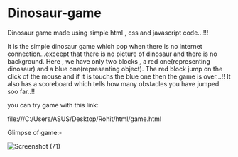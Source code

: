 # Dinosaur-game

Dinosaur game made using simple html , css and javascript code...!!!

It is the simple dinosaur game which pop when there is no internet connection...exceept that there is no picture of dinosaur and there is no background. Here , we have only two blocks , a red one(representing dinosaur) and a blue one(representing object).
The red block jump on the click of the mouse and if it is touchs the blue one then the game is over...!!
It also has a scoreboard which tells how many obstacles you have jumped soo far..!!


you can try game with this link:

file:///C:/Users/ASUS/Desktop/Rohit/html/game.html

Glimpse of game:-


![Screenshot (71)](https://user-images.githubusercontent.com/81107482/114006119-ca760c00-987d-11eb-948f-8901f5fd70d2.png)

